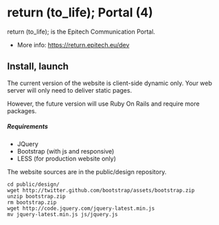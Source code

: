 return (to_life); Portal (4)
============================

return (to_life); is the Epitech Communication Portal.

* More info: https://return.epitech.eu/dev

## Install, launch

The current version of the website is client-side dynamic only.
Your web server will only need to deliver static pages.

However, the future version will use Ruby On Rails and require more packages.

##### Requirements

* JQuery
* Bootstrap (with js and responsive)
* LESS (for production website only)

The website sources are in the public/design repository.

```shell
cd public/design/
wget http://twitter.github.com/bootstrap/assets/bootstrap.zip
unzip bootstrap.zip
rm bootstrap.zip
wget http://code.jquery.com/jquery-latest.min.js
mv jquery-latest.min.js js/jquery.js
```
